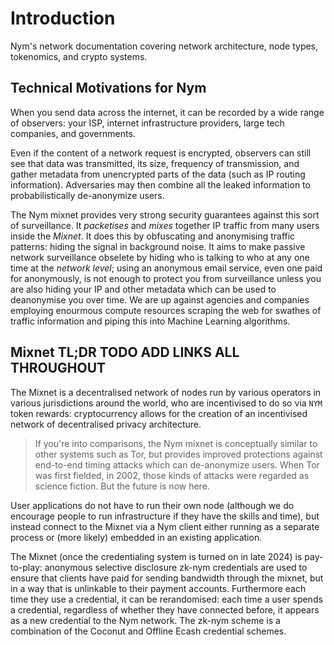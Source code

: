 # Introduction
Nym's network documentation covering network architecture, node types, tokenomics, and crypto systems.

## Technical Motivations for Nym
When you send data across the internet, it can be recorded by a wide range of observers: your ISP, internet infrastructure providers, large tech companies, and governments.

Even if the content of a network request is encrypted, observers can still see that data was transmitted, its size, frequency of transmission, and gather metadata from unencrypted parts of the data (such as IP routing information). Adversaries may then combine all the leaked information to probabilistically de-anonymize users.

The Nym mixnet provides very strong security guarantees against this sort of surveillance. It _packetises_ and _mixes_ together IP traffic from many users inside the _Mixnet_. It does this by obfuscating and anonymising traffic patterns: hiding the signal in background noise. It aims to make passive network surveillance obselete by hiding who is talking to who at any one time at the _network level_; using an anonymous email service, even one paid for anonymously, is not enough to protect you from surveillance unless you are also hiding your IP and other metadata which can be used to deanonymise you over time. We are up against agencies and companies employing enourmous compute resources scraping the web for swathes of traffic information and piping this into Machine Learning algorithms.

## Mixnet TL;DR TODO ADD LINKS ALL THROUGHOUT
The Mixnet is a decentralised network of nodes run by various operators in various jurisdictions around the world, who are incentivised to do so via `NYM` token rewards: cryptocurrency allows for the creation of an incentivised network of decentralised privacy architecture.

> If you're into comparisons, the Nym mixnet is conceptually similar to other systems such as Tor, but provides improved protections against end-to-end timing attacks which can de-anonymize users. When Tor was first fielded, in 2002, those kinds of attacks were regarded as science fiction. But the future is now here.

User applications do not have to run their own node (although we do encourage people to run infrastructure if they have the skills and time), but instead connect to the Mixnet via a Nym client either running as a separate process or (more likely) embedded in an existing application.

The Mixnet (once the credentialing system is turned on in late 2024) is pay-to-play: anonymous selective disclosure zk-nym credentials are used to ensure that clients have paid for sending bandwidth through the mixnet, but in a way that is unlinkable to their payment accounts. Furthermore each time they use a credential, it can be rerandomised: each time a user spends a credential, regardless of whether they have connected before, it appears as a new credential to the Nym network. The zk-nym scheme is a combination of the Coconut and Offline Ecash credential schemes.
